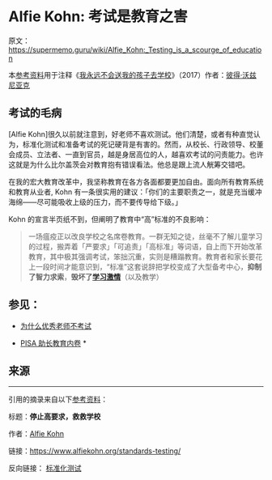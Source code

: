 # Alfie Kohn: 考试是教育之害

原文：https://supermemo.guru/wiki/Alfie_Kohn:_Testing_is_a_scourge_of_education

本[参考资料](https://supermemo.guru/wiki/References)用于注释《[我永远不会送我的孩子去学校](https://supermemo.guru/wiki/Problem_of_Schooling)》（2017）作者：[彼得·沃兹尼亚克](https://supermemo.guru/wiki/Piotr_Wozniak)

## 考试的毛病

[Alfie Kohn]很久以前就注意到，好老师不喜欢测试。他们清楚，或者有种直觉认为，标准化测试和准备考试的死记硬背是有害的。然而，从校长、行政领导、校董会成员、立法者、一直到官员，越是身居高位的人，越喜欢考试的问责能力。也许这就是为什么比尔盖茨会对教育抱有错误看法。他总是跟上流人觥筹交错吧。

在我的宏大教育改革中，我坚称教育在各方各面都要更加自由。面向所有教育系统和教育从业者, Kohn 有一条很实用的建议：「你们的主要职责之一，就是充当缓冲海绵——尽可能吸收上级的压力，而不要传导给下级。」

Kohn 的宣言半页纸不到，但阐明了教育中“高”标准的不良影响：

> 一场瘟疫正以改良学校之名席卷教育。一群无知之徒，丝毫不了解儿童学习的过程，搬弄着「严要求」「可追责」「高标准」等词语，自上而下开始改革教育，其中极其强调考试，笨拙沉重，实则是糟蹋教育。教育者和家长要花上一段时间才能意识到，“标准”这套说辞把学校变成了大型备考中心，**抑制了智力求索**，**毁坏了[学习激情](https://supermemo.guru/wiki/Pleasure_of_learning)**（以及教学）

## 参见：

- [为什么优秀老师不考试](https://www.alfiekohn.org/blogs/no-tests/)

- [PISA 助长教育内卷](https://supermemo.guru/wiki/PISA_fuels_the_education_arms_race) *

## 来源

------

引用的摘录来自以下[参考资料](https://supermemo.guru/wiki/References)：

标题：**停止高要求，救救学校**

作者：[Alfie Kohn](https://supermemo.guru/wiki/Alfie_Kohn)

链接：https://www.alfiekohn.org/standards-testing/

反向链接： [标准化测试](https://supermemo.guru/wiki/Standardized_testing)